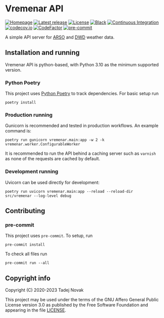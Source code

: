 # Vremenar API

[![Homepage][web-img]][web] [![Latest release][release-img]][release]
[![License][license-img]][license] [![Black][black-img]][black]
[![Continuous Integration][ci-img]][ci]
[![codecov.io][codecov-img]][codecov] [![CodeFactor][codefactor-img]][codefactor]
[![pre-commit][pre-commit-img]][pre-commit]

A simple API server for [ARSO](https://meteo.arso.gov.si)
and [DWD](https://dwd.de/EN/) weather data.

## Installation and running

Vremenar API is python-based, with Python 3.10 as the minimum supported version.

### Python Poetry

This project uses [Python Poetry](https://python-poetry.org) to track dependencies.
For basic setup run

```shell
poetry install
```

### Production running

Gunicorn is recommended and tested in production workflows.
An example command is:

```shell
poetry run gunicorn vremenar.main:app -w 2 -k vremenar.worker.ConfigurableWorker
```

It is recommended to run the API behind a caching server such
as `varnish` as none of the requests are cached by default.

### Development running

Uvicorn can be used directly for development:

```shell
poetry run uvicorn vremenar.main:app --reload --reload-dir src/vremenar --log-level debug
```

## Contributing

### pre-commit

This project uses `pre-commit`. To setup, run

```shell
pre-commit install
```

To check all files run

```shell
pre-commit run --all
```

## Copyright info

Copyright (C) 2020-2023 Tadej Novak

This project may be used under the terms of the
GNU Affero General Public License version 3.0 as published by the
Free Software Foundation and appearing in the file [LICENSE](LICENSE).

[web]: https://vremenar.app
[release]: https://github.com/ntadej/Vremenar-API/releases/latest
[license]: https://github.com/ntadej/Vremenar-API/blob/main/LICENSE
[ci]: https://github.com/ntadej/Vremenar-API/actions
[black]: https://github.com/psf/black
[codecov]: https://codecov.io/github/ntadej/Vremenar-API?branch=main
[codefactor]: https://www.codefactor.io/repository/github/ntadej/vremenar-api
[pre-commit]: https://results.pre-commit.ci/latest/github/ntadej/Vremenar-API/main
[web-img]: https://img.shields.io/badge/web-vremenar.app-yellow.svg
[release-img]: https://img.shields.io/github/release/ntadej/Vremenar-API.svg
[license-img]: https://img.shields.io/github/license/ntadej/Vremenar-API.svg
[ci-img]: https://github.com/ntadej/Vremenar-API/workflows/Continuous%20Integration/badge.svg
[black-img]: https://img.shields.io/badge/code%20style-black-000000.svg
[codecov-img]: https://codecov.io/github/ntadej/Vremenar-API/coverage.svg?branch=main
[codefactor-img]: https://www.codefactor.io/repository/github/ntadej/vremenar-api/badge
[pre-commit-img]: https://results.pre-commit.ci/badge/github/ntadej/Vremenar-API/main.svg
